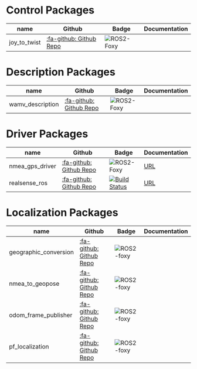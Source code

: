 # Control Packages

|  name  |  Github  |  Badge   | Documentation  |
| ---- | ---- | ---- | ---- |
|  joy_to_twist  | [:fa-github: Github Repo](https://github.com/OUXT-Polaris/joy_to_twist) |  ![ROS2-Foxy](https://github.com/OUXT-Polaris/joy_to_twist/workflows/ROS2-Foxy/badge.svg)  |    |


# Description Packages
|  name  |  Github  |  Badge   | Documentation  |
| ---- | ---- | ---- | ---- |
| wamv_description | [:fa-github: Github Repo](https://github.com/OUXT-Polaris/wamv_description) | ![ROS2-Foxy](https://github.com/OUXT-Polaris/wamv_description/workflows/ROS2-Foxy/badge.svg) |    |

# Driver Packages
|  name  |  Github  |  Badge   | Documentation  |
| ---- | ---- | ---- | ---- |
| nmea_gps_driver | [:fa-github: Github Repo](https://github.com/OUXT-Polaris/nmea_gps_driver) | ![ROS2-Foxy](https://github.com/OUXT-Polaris/nmea_gps_driver/workflows/ROS2-Foxy/badge.svg) | [URL](https://ouxt-polaris.github.io/nmea_gps_driver/) |
| realsense_ros | [:fa-github: Github Repo](https://github.com/IntelRealSense/realsense-ros.git) | [![Build Status](https://travis-ci.org/IntelRealSense/realsense-ros.svg?branch=foxy)](https://travis-ci.org/IntelRealSense/realsense-ros) | [URL](https://github.com/IntelRealSense/realsense-ros/blob/foxy/README.md) |

# Localization Packages
|  name  |  Github  |  Badge   | Documentation  |
| ---- | ---- | ---- | ---- |
| geographic_conversion | [:fa-github: Github Repo](https://github.com/OUXT-Polaris/geographic_conversion) | ![ROS2-foxy](https://github.com/OUXT-Polaris/geographic_conversion/workflows/ROS2-Foxy/badge.svg) |    |
| nmea_to_geopose | [:fa-github: Github Repo](https://github.com/OUXT-Polaris/nmea_to_geopose) | ![ROS2-foxy](https://github.com/OUXT-Polaris/nmea_to_geopose/workflows/ROS2-Foxy/badge.svg) |    |
| odom_frame_publisher | [:fa-github: Github Repo](https://github.com/OUXT-Polaris/odom_frame_publisher) | ![ROS2-foxy](https://github.com/OUXT-Polaris/odom_frame_publisher/workflows/ROS2-Foxy/badge.svg) |    |
| pf_localization | [:fa-github: Github Repo](https://github.com/OUXT-Polaris/pf_localization) | ![ROS2-foxy](https://github.com/OUXT-Polaris/pf_localization/workflows/ROS2-Foxy/badge.svg) |    |